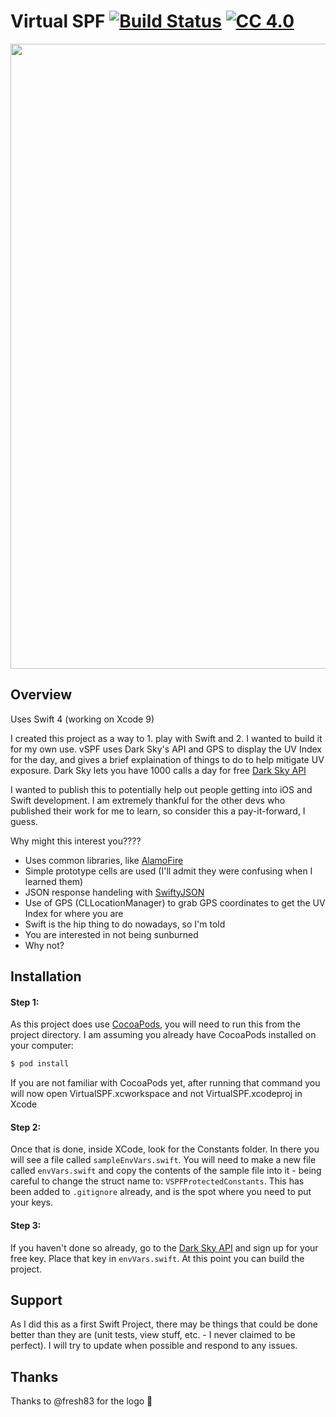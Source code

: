 # Virtual SPF [![Build Status](https://travis-ci.org/brettywhite/VirtualSPF.svg?branch=master)](https://travis-ci.org/brettywhite/VirtualSPF)  [![CC 4.0][license-image]][license-url]

<p align="center">
<img src="http://buhzhyve.com/vspf2.png" width="1000">
</p>

## Overview

Uses Swift 4 (working on Xcode 9)

I created this project as a way to 1. play with Swift and 2. I wanted to build it for my own use. vSPF uses Dark Sky's API and GPS to display the UV Index for the day, and gives a brief explaination of things to do to help mitigate UV exposure. Dark Sky lets you have 1000 calls a day for free [Dark Sky API](https://darksky.net/dev)

I wanted to publish this to potentially help out people getting into iOS and Swift development. I am extremely thankful for the other devs who published their work for me to learn, so consider this a pay-it-forward, I guess. 

Why might this interest you????

* Uses common libraries, like [AlamoFire](https://github.com/Alamofire/Alamofire)
* Simple prototype cells are used (I'll admit they were confusing when I learned them)
* JSON response handeling with [SwiftyJSON](https://github.com/SwiftyJSON/SwiftyJSON)
* Use of GPS (CLLocationManager) to grab GPS coordinates to get the UV Index for where you are
* Swift is the hip thing to do nowadays, so I'm told
* You are interested in not being sunburned
* Why not?

## Installation

#### Step 1: 
As this project does use [CocoaPods](https://cocoapods.org/), you will need to run this from the project directory. I am assuming you already have CocoaPods installed on your computer:

```bash
$ pod install
```

If you are not familiar with CocoaPods yet, after running that command you will now open VirtualSPF.xcworkspace and not VirtualSPF.xcodeproj in Xcode

#### Step 2:
Once that is done, inside XCode, look for the Constants folder. In there you will see a file called `sampleEnvVars.swift`. You will need to make a new file called `envVars.swift` and copy the contents of the sample file into it - being careful to change the struct name to: `VSPFProtectedConstants`. This has been added to `.gitignore` already, and is the spot where you need to put your keys. 

#### Step 3: 

If you haven't done so already, go to the [Dark Sky API](https://darksky.net/dev) and sign up for your free key. Place that key in `envVars.swift`. At this point you can build the project.

## Support

As I did this as a first Swift Project, there may be things that could be done better than they are (unit tests, view stuff, etc. - I never claimed to be perfect). I will try to update when possible and respond to any issues. 

[license-url]: http://www.wtfpl.net
[license-image]: https://img.shields.io/badge/License-WTFPL%202.0-lightgrey.svg?style=flat-square

## Thanks

Thanks to @fresh83 for the logo :rocket:
